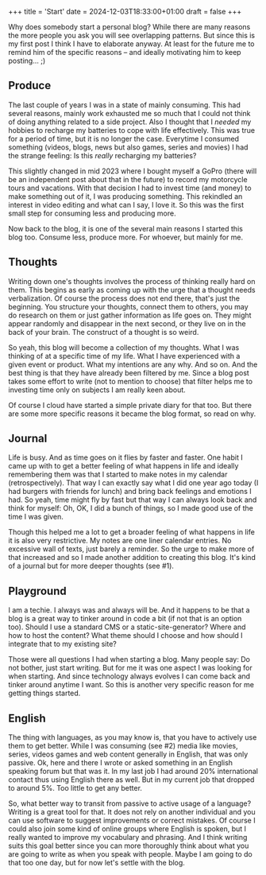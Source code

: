 +++
title = 'Start'
date = 2024-12-03T18:33:00+01:00
draft = false
+++

Why does somebody start a personal blog? While there are many reasons the more people you ask you will see overlapping patterns. But since this is my first post I think I have to elaborate anyway. At least for the future me to remind him of the specific reasons – and ideally motivating him to keep posting… ;\)


## Produce
The last couple of years I was in a state of mainly consuming. This had several reasons, mainly work exhausted me so much that I could not think of doing anything related to a side project. Also I thought that I *needed* my hobbies to recharge my batteries to cope with life effectively. This was true for a period of time, but it is no longer the case. Everytime I consumed something (videos, blogs, news but also games, series and movies) I had the strange feeling: Is this *really* recharging my batteries?

This slightly changed in mid 2023 where I bought myself a GoPro (there will be an independent post about that in the future) to record my motorcycle tours and vacations. With that decision I had to invest time (and money) to make something out of it, I was producing something. This rekindled an interest in video editing and what can I say, I love it. So this was the first small step for consuming less and producing more.

Now back to the blog, it is one of the several main reasons I started this blog too. Consume less, produce more. For whoever, but mainly for me.


## Thoughts
Writing down one's thoughts involves the process of thinking really hard on them. This begins as early as coming up with the urge that a thought needs verbalization. Of course the process does not end there, that's just the beginning. You structure your thoughts, connect them to others, you may do research on them or just gather information as life goes on. They might appear randomly and disappear in the next second, or they live on in the back of your brain. The construct of a thought is so weird.

So yeah, this blog will become a collection of my thoughts. What I was thinking of at a specific time of my life. What I have experienced with a given event or product. What my intentions are any why. And so on. And the best thing is that they have already been filtered by me. Since a blog post takes some effort to write (not to mention to choose) that filter helps me to investing time only on subjects I am really keen about. 

Of course I cloud have started a simple private diary for that too. But there are some more specific reasons it became the blog format, so read on why.


## Journal


Life is busy. And as time goes on it flies by faster and faster. One habit I came up with to get a better feeling of what happens in life and ideally remembering them was that I started to make notes in my calendar (retrospectively). That way I can exactly say what I did one year ago today (I had burgers with friends for lunch) and bring back feelings and emotions I had. So yeah, time might fly by fast but that way I can always look back and think for myself: Oh, OK, I did a bunch of things, so I made good use of the time I was given.

Though this helped me a lot to get a broader feeling of what happens in life it is also very restrictive. My notes are one liner calendar entries. No excessive wall of texts, just barely a reminder. So the urge to make more of that increased and so I made another addition to creating this blog. It's kind of a journal but for more deeper thoughts (see #1).


## Playground


I am a techie. I always was and always will be. And it happens to be that a blog is a great way to tinker around in code a bit (if not that is an option too). Should I use a standard CMS or a static-site-generator? Where and how to host the content? What theme should I choose and how should I integrate that to my existing site?

Those were all questions I had when starting a blog. Many people say: Do not bother, just start writing. But for me it was one aspect I was looking for when starting. And since technology always evolves I can come back and tinker around anytime I want. So this is another very specific reason for me getting things started.


## English


The thing with languages, as you may know is, that you have to actively use them to get better. While I was consuming (see #2) media like movies, series, videos games and web content generally in English, that was only passive. Ok, here and there I wrote or asked something in an English speaking forum but that was it. In my last job I had around 20% international contact thus using English there as well. But in my current job that dropped to around 5%. Too little to get any better.

So, what better way to transit from passive to active usage of a language? Writing is a great tool for that. It does not rely on another individual and you can use software to suggest improvements or correct mistakes. Of course I could also join some kind of online groups where English is spoken, but I really wanted to improve my vocabulary and phrasing. And I think writing suits this goal better since you can more thoroughly think about what you are going to write as when you speak with people. Maybe I am going to do that too one day, but for now let's settle with the blog.

